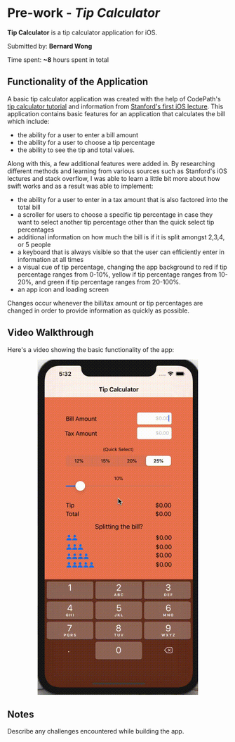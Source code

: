 # Pre-work - *Tip Calculator*

**Tip Calculator** is a tip calculator application for iOS.

Submitted by: **Bernard Wong**

Time spent: **~8** hours spent in total

## Functionality of the Application 
A basic tip calculator application was created with the help of CodePath's [tip calculator tutorial](https://www.youtube.com/watch?v=fokeaXUdoz8) and information from [Stanford's first iOS lecture](https://www.youtube.com/watch?v=71pyOB4TPRE&vl=en-US). This application contains basic features for an application that calculates the bill which include: 

- the ability for a user to enter a bill amount 
- the ability for a user to choose a tip percentage 
- the ability to see the tip and total values. 

Along with this, a few additional features were added in. By researching different methods and learning from various sources such as Stanford's iOS lectures and stack overflow, I was able to learn a little bit more about how swift works and as a result was able to implement: 

- the ability for a user to enter in a tax amount that is also factored into the total bill 
- a scroller for users to choose a specific tip percentage in case they want to select another tip percentage other than the quick select tip percentages 
- additional information on how much the bill is if it is split amongst 2,3,4, or 5 people 
- a keyboard that is always visible so that the user can efficiently enter in information at all times 
- a visual cue of tip percentage, changing the app background to red if tip percentage ranges from 0-10%, yellow if tip percentage ranges from 10-20%, and green if tip percentage ranges from 20-100%. 
- an app icon and loading screen 

Changes occur whenever the bill/tax amount or tip percentages are changed in order to provide information as quickly as possible. 

## Video Walkthrough 

Here's a video showing the basic functionality of the app: 

<p align="center">
  <img src="https://github.com/bew030/tip-calculator/blob/master/appdemo.gif" />
</p>


## Notes

Describe any challenges encountered while building the app.
